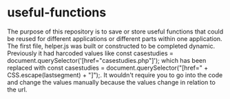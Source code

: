 # useful-functions
The purpose of this repository is to save or store useful functions that could be reused for different applications or different parts within one application. The first file, helper.js was built or constructed to be completed dynamic. Previously it had harcoded values like const casestudies = document.querySelector('[href="casestudies.php"]');  which has been replaced with const casestudies = document.querySelector("[href=" + CSS.escape(lastsegment) + "]");.
It wouldn't require you to go into the code and change the values manually because the values change in relation to the url.
 
